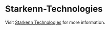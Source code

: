 # Starkenn-Technologies
Visit [Starkenn Technologies](https://www.starkenn.com/) for more information.

